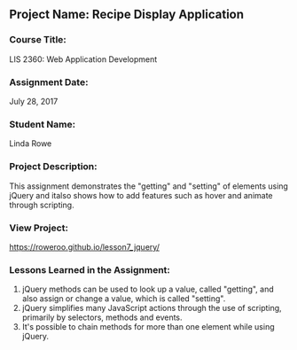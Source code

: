 ## Project Name:  Recipe Display Application

### Course Title:
LIS 2360:  Web Application Development

### Assignment Date:  
July 28, 2017

### Student Name:  
Linda Rowe

### Project Description:
This assignment demonstrates the "getting" and "setting" of elements using jQuery and italso shows how to add features such as hover and animate through scripting.

### View Project:
https://roweroo.github.io/lesson7_jquery/

### Lessons Learned in the Assignment:
1. jQuery methods can be used to look up a value, called "getting", and also assign or change a value, which is called "setting".
2. jQuery simplifies many JavaScript actions through the use of scripting, primarily by selectors, methods and events.
3. It's possible to chain methods for more than one element while using jQuery.

